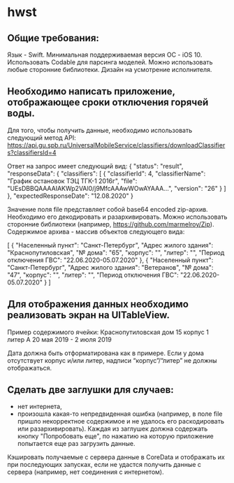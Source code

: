 # hwst

## Общие требования:
Язык - Swift.
Минимальная поддерживаемая версия ОС - iOS 10.
Использовать Codable для парсинга моделей.
Можно использовать любые сторонние библиотеки.
Дизайн на усмотрение исполнителя.

## Необходимо написать приложение, отображающее сроки отключения горячей воды.

Для того, чтобы получить данные, необходимо использовать следующий метод API:
https://api.gu.spb.ru/UniversalMobileService/classifiers/downloadClassifiers?classifiersId=4

Ответ на запрос имеет следующий вид: 
{
  "status": "result",
  "responseData": {
    "classifiers": [
      {
        "classifierId": 4,
        "classifierName": "График остановок ТЭЦ ТГК-1 2016г",
        "file": "UEsDBBQAAAAIAKWp2VAl0/j9MfcAAAwWOwAYAAA...",
        "version": "26"
      }
    ]
  },
  "expectedResponseDate": "12.08.2020"
}

Значение поля file представляет собой base64 encoded zip-архив. 
Необходимо его декодировать и разархивировать. 
Можно использовать сторонние библиотеки (например, https://github.com/marmelroy/Zip).
Содержимое архива - массив объектов следующего вида:

[
  {
    "Населенный пункт": "Санкт-Петербург",
    "Адрес жилого здания": "Краснопутиловская",
    "№ дома": "65",
    "корпус": "",
    "литер": "",
    "Период отключения ГВС": "22.06.2020-05.07.2020"
  },
  {
    "Населенный пункт": "Санкт-Петербург",
    "Адрес жилого здания": "Ветеранов",
    "№ дома": "47",
    "корпус": "",
    "литер": "",
    "Период отключения ГВС": "22.06.2020-05.07.2020"
  }
]

## Для отображения данных необходимо реализовать экран на UITableView.

Пример содержимого ячейки:
Краснопутиловская
дом 15 корпус 1 литер А
20 мая 2019 - 2 июля 2019

Дата должна быть отформатирована как в примере.
Если у дома отсутствует корпус и/или литер, надписи “корпус”/“литер” не должны отображаться.

## Сделать две заглушки для случаев:
- нет интернета,
- произошла какая-то непредвиденная ошибка (например, в поле file пришло некорректное содержимое и не удалось его раскодировать или разархивировать).
Каждая из заглушек должна содержать кнопку "Попробовать еще", по нажатию на которую приложение попытается еще раз загрузить данные.

Кэшировать получаемые с сервера данные в CoreData и отображать их при последующих запусках, если не удастся получить данные с сервера (например, нет соединения с интернетом).
